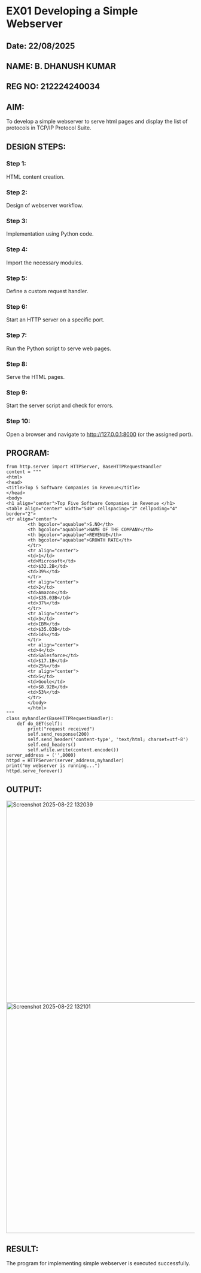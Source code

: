 # EX01 Developing a Simple Webserver
## Date: 22/08/2025
## NAME: B. DHANUSH KUMAR
## REG NO: 212224240034

## AIM:
To develop a simple webserver to serve html pages and display the list of protocols in TCP/IP Protocol Suite.

## DESIGN STEPS:
### Step 1: 
HTML content creation.

### Step 2:
Design of webserver workflow.

### Step 3:
Implementation using Python code.

### Step 4:
Import the necessary modules.

### Step 5:
Define a custom request handler.

### Step 6:
Start an HTTP server on a specific port.

### Step 7:
Run the Python script to serve web pages.

### Step 8:
Serve the HTML pages.

### Step 9:
Start the server script and check for errors.

### Step 10:
Open a browser and navigate to http://127.0.0.1:8000 (or the assigned port).

## PROGRAM:
```
from http.server import HTTPServer, BaseHTTPRequestHandler
content = """
<html>
<head>
<title>Top 5 Software Companies in Revenue</title>
</head>
<body>
<h1 align="center">Top Five Software Companies in Revenue </h1>
<table align="center" width="540" cellspacing="2" cellpoding="4" border="2">
<tr align="center">
        <th bgcolor="aquablue">S.NO</th>
        <th bgcolor="aquablue">NAME OF THE COMPANY</th>
        <th bgcolor="aquablue">REVENUE</th>
        <th bgcolor="aquablue">GROWTH RATE</th>
        </tr>
        <tr align="center">
        <td>1</td>
        <td>Microsoft</td>
        <td>$32.2B</td>
        <td>39%</td>
        </tr>
        <tr align="center">
        <td>2</td>
        <td>Amazon</td>
        <td>$35.03B</td>
        <td>37%</td>
        </tr>
        <tr align="center">
        <td>3</td>
        <td>IBM</td>
        <td>$35.03B</td>
        <td>14%</td>
        </tr>
        <tr align="center">
        <td>4</td>
        <td>Salesforce</td>
        <td>$17.1B</td>
        <td>25%</td>
        <tr align="center">
        <td>5</td>
        <td>Goole</td>
        <td>$8.92B</td>
        <td>53%</td>
        </tr>
        </body>
        </html>
"""
class myhandler(BaseHTTPRequestHandler):
    def do_GET(self):
        print("request received")
        self.send_response(200)
        self.send_header('content-type', 'text/html; charset=utf-8')
        self.end_headers()
        self.wfile.write(content.encode())
server_address = ('',8000)
httpd = HTTPServer(server_address,myhandler)
print("my webserver is running...")
httpd.serve_forever()
```

## OUTPUT:

<img width="1032" height="539" alt="Screenshot 2025-08-22 132039" src="https://github.com/user-attachments/assets/fc357066-affd-46e8-9537-a4387f182980" /> 

<img width="1041" height="615" alt="Screenshot 2025-08-22 132101" src="https://github.com/user-attachments/assets/04f6fec9-f795-44c7-9137-8d555dcf17e5" />



## RESULT:
The program for implementing simple webserver is executed successfully.
